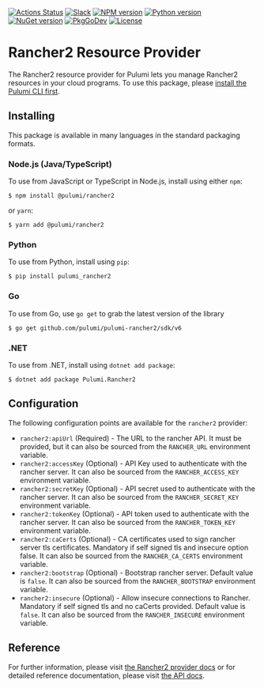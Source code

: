 [![Actions Status](https://github.com/pulumi/pulumi-rancher2/workflows/master/badge.svg)](https://github.com/pulumi/pulumi-rancher2/actions)
[![Slack](http://www.pulumi.com/images/docs/badges/slack.svg)](https://slack.pulumi.com)
[![NPM version](https://badge.fury.io/js/%40pulumi%2Francher2.svg)](https://www.npmjs.com/package/@pulumi/rancher2)
[![Python version](https://badge.fury.io/py/pulumi-rancher2.svg)](https://pypi.org/project/pulumi-rancher2)
[![NuGet version](https://badge.fury.io/nu/pulumi.rancher2.svg)](https://badge.fury.io/nu/pulumi.rancher2)
[![PkgGoDev](https://pkg.go.dev/badge/github.com/pulumi/pulumi-rancher2/sdk/v6/go)](https://pkg.go.dev/github.com/pulumi/pulumi-rancher2/sdk/v6/go)
[![License](https://img.shields.io/npm/l/%40pulumi%2Fpulumi.svg)](https://github.com/pulumi/pulumi-rancher2/blob/master/LICENSE)

# Rancher2 Resource Provider

The Rancher2 resource provider for Pulumi lets you manage Rancher2 resources in your cloud programs. To use
this package, please [install the Pulumi CLI first](https://pulumi.io/).

## Installing

This package is available in many languages in the standard packaging formats.

### Node.js (Java/TypeScript)

To use from JavaScript or TypeScript in Node.js, install using either `npm`:

    $ npm install @pulumi/rancher2

or `yarn`:

    $ yarn add @pulumi/rancher2

### Python

To use from Python, install using `pip`:

    $ pip install pulumi_rancher2

### Go

To use from Go, use `go get` to grab the latest version of the library

    $ go get github.com/pulumi/pulumi-rancher2/sdk/v6

### .NET

To use from .NET, install using `dotnet add package`:

    $ dotnet add package Pulumi.Rancher2

## Configuration

The following configuration points are available for the `rancher2` provider:

- `rancher2:apiUrl` (Required) - The URL to the rancher API. It must be provided, but it can also be sourced from the
  `RANCHER_URL` environment variable.
- `rancher2:accessKey` (Optional) - API Key used to authenticate with the rancher server. It can also be sourced from the
  `RANCHER_ACCESS_KEY` environment variable.
- `rancher2:secretKey` (Optional) - API secret used to authenticate with the rancher server. It can also be sourced from
  the `RANCHER_SECRET_KEY` environment variable.
- `rancher2:tokenKey` (Optional) - API token used to authenticate with the rancher server. It can also be sourced from
  the `RANCHER_TOKEN_KEY` environment variable.
- `rancher2:caCerts` (Optional) - CA certificates used to sign rancher server tls certificates. Mandatory if self signed
  tls and insecure option false. It can also be sourced from the `RANCHER_CA_CERTS` environment variable.
- `rancher2:bootstrap` (Optional) - Bootstrap rancher server. Default value is `false`. It can also be sourced from the
  `RANCHER_BOOTSTRAP` environment variable.
- `rancher2:insecure` (Optional) - Allow insecure connections to Rancher. Mandatory if self signed tls and no caCerts
  provided. Default value is `false`. It can also be sourced from the `RANCHER_INSECURE` environment variable.


## Reference

For further information, please visit [the Rancher2 provider docs](https://www.pulumi.com/docs/intro/cloud-providers/rancher2) or for detailed reference documentation, please visit [the API docs](https://www.pulumi.com/docs/reference/pkg/rancher2).
